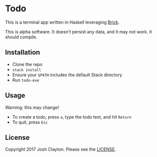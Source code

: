 # Todo

This is a terminal app written in Haskell leveraging [Brick].

[Brick]: https://hackage.haskell.org/package/brick

This is alpha software. It doesn't persist any data, and it may not work. It should compile.

## Installation

* Clone the repo
* `stack install`
* Ensure your `$PATH` includes the default Stack directory
* Run `todo-exe`

## Usage

Warning: this may change!

* To create a todo, press `a`, type the todo text, and hit `Return`
* To quit, press `Esc`

## License

Copyright 2017 Josh Clayton. Please see the [LICENSE](LICENSE).
